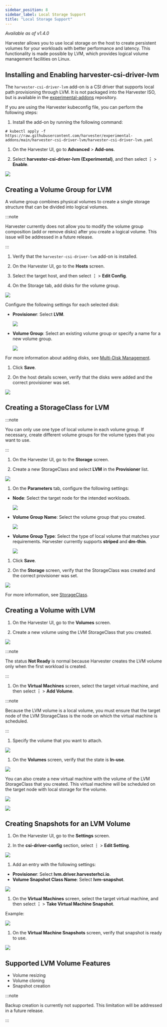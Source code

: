 ```yaml
---
sidebar_position: 8
sidebar_label: Local Storage Support
title: "Local Storage Support"
---
```


<head>
  <link rel="canonical" href="https://docs.harvesterhci.io/v1.6/advanced/addons/lvm-local-storage"/>
</head>

_Available as of v1.4.0_

Harvester allows you to use local storage on the host to create persistent volumes for your workloads with better performance and latency. This functionality is made possible by LVM, which provides logical volume management facilities on Linux.

## Installing and Enabling harvester-csi-driver-lvm

The `harvester-csi-driver-lvm` add-on is a CSI driver that supports local path provisioning through LVM. It is not packaged into the Harvester ISO, but is available in the [experimental-addons](https://github.com/harvester/experimental-addons) repository.

If you are using the Harvester kubeconfig file, you can perform the following steps:

1. Install the add-on by running the following command:

```
# kubectl apply -f https://raw.githubusercontent.com/harvester/experimental-addons/main/harvester-csi-driver-lvm/harvester-csi-driver-lvm.yaml
```

1. On the Harvester UI, go to **Advanced** > **Add-ons**.

1. Select **harvester-csi-driver-lvm (Experimental)**, and then select **⋮** > **Enable**.

  ![](/img/v1.4/csi-driver-lvm/enable-lvm-addon.png)

## Creating a Volume Group for LVM

A volume group combines physical volumes to create a single storage structure that can be divided into logical volumes.

:::note

Harvester currently does not allow you to modify the volume group composition (add or remove disks) after you create a logical volume. This issue will be addressed in a future release.

:::

1. Verify that the `harvester-csi-driver-lvm` add-on is installed.

1. On the Harvester UI, go to the **Hosts** screen.

1. Select the target host, and then select **⋮** > **Edit Config**.

1. On the Storage tab, add disks for the volume group.

  ![](/img/v1.4/csi-driver-lvm/add-disk-to-vg-01.png)

  Configure the following settings for each selected disk:

  - **Provisioner**: Select **LVM**.

    ![](/img/v1.4/csi-driver-lvm/add-disk-to-vg-02.png)

  - **Volume Group**: Select an existing volume group or specify a name for a new volume group.

    ![](/img/v1.4/csi-driver-lvm/add-disk-to-vg-03.png)

  For more information about adding disks, see [Multi-Disk Management](../../host/#multi-disk-management).

1. Click **Save**.

1. On the host details screen, verify that the disks were added and the correct provisioner was set.

  ![](/img/v1.4/csi-driver-lvm/add-disk-to-vg-04.png)

## Creating a StorageClass for LVM

:::note

You can only use one type of local volume in each volume group. If necessary, create different volume groups for the volume types that you want to use.

:::

1. On the Harvester UI, go to the **Storage** screen.

1. Create a new StorageClass and select **LVM** in the **Provisioner** list.

  ![](/img/v1.4/csi-driver-lvm/create-lvm-sc-01.png)

1. On the **Parameters** tab, configure the following settings:

  - **Node**: Select the target node for the intended workloads. 
  
    ![](/img/v1.4/csi-driver-lvm/create-lvm-sc-02.png)

  - **Volume Group Name**: Select the volume group that you created.

    ![](/img/v1.4/csi-driver-lvm/create-lvm-sc-03.png)

  - **Volume Group Type**: Select the type of local volume that matches your requirements. Harvester currently supports **striped** and **dm-thin**.

    ![](/img/v1.4/csi-driver-lvm/create-lvm-sc-04.png)

1. Click **Save**.

1. On the **Storage** screen, verify that the StorageClass was created and the correct provisioner was set.

  ![](/img/v1.4/csi-driver-lvm/create-lvm-sc-05.png)

For more information, see [StorageClass](../storageclass.md).

## Creating a Volume with LVM

1. On the Harvester UI, go to the **Volumes** screen.

1. Create a new volume using the LVM StorageClass that you created.

  ![](/img/v1.4/csi-driver-lvm/create-lvm-volume-01.png)

  :::note

  The status **Not Ready** is normal because Harvester creates the LVM volume only when the first workload is created.

  :::

1. On the **Virtual Machines** screen, select the target virtual machine, and then select **⋮** > **Add Volume**.

  :::note

  Because the LVM volume is a local volume, you must ensure that the target node of the LVM StorageClass is the node on which the virtual machine is scheduled.

  :::

1. Specify the volume that you want to attach.

  ![](/img/v1.4/csi-driver-lvm/attach-lvm-volume-01.png)

1. On the **Volumes** screen, verify that the state is **In-use**.

  ![](/img/v1.4/csi-driver-lvm/attach-lvm-volume-02.png)

You can also create a new virtual machine with the volume of the LVM StorageClass that you created. This virtual machine will be scheduled on the target node with local storage for the volume.

![](/img/v1.4/csi-driver-lvm/create-vm-with-lvm-volume-01.png)

![](/img/v1.4/csi-driver-lvm/create-vm-with-lvm-volume-02.png)

## Creating Snapshots for an LVM Volume

1. On the Harvester UI, go to the **Settings** screen.

1. In the **csi-driver-config** section, select **⋮** > **Edit Setting**.

  ![](/img/v1.4/csi-driver-lvm/update-csi-driver-config-01.png)

1. Add an entry with the following settings:

  - **Provisioner**: Select **lvm.driver.harvesterhci.io**.
  - **Volume Snapshot Class Name**: Select **lvm-snapshot**.

  ![](/img/v1.2/advanced/csi-driver-config-external.png)

1. On the **Virtual Machines** screen, select the target virtual machine, and then select **⋮** > **Take Virtual Machine Snapshot**.

  Example:

  ![](/img/v1.4/csi-driver-lvm/vm-take-snapshot-with-lvm-01.png)

1. On the **Virtual Machine Snapshots** screen, verify that snapshot is ready to use.

  ![](/img/v1.4/csi-driver-lvm/vm-take-snapshot-with-lvm-02.png)

## Supported LVM Volume Features

- Volume resizing
- Volume cloning
- Snapshot creation

:::note

Backup creation is currently not supported. This limitation will be addressed in a future release.

:::